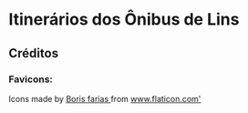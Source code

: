 # Itinerários dos Ônibus de Lins

## Créditos

### Favicons:

<div> Icons made by <a href="https://www.flaticon.com/authors/boris-farias" title="Boris farias"> Boris farias </a> from <a href="https://www.flaticon.com/" title="Flaticon">www.flaticon.com'</a></div>
